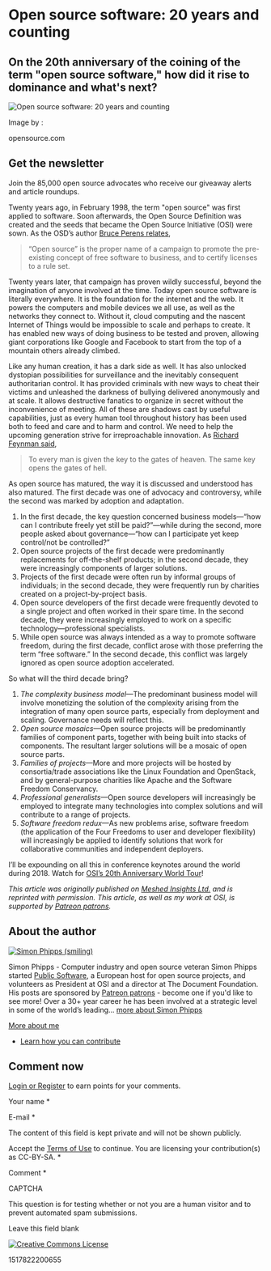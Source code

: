 Open source software: 20 years and counting
===========================================

On the 20th anniversary of the coining of the term "open source software," how did it rise to dominance and what's next?
------------------------------------------------------------------------------------------------------------------------

![Open source software: 20 years and counting](https://opensource.com/sites/default/files/styles/image-full-size/public/lead-images/2cents.png?itok=XlT7kFNY "Open source software: 20 years and counting")

Image by : 

opensource.com

Get the newsletter
------------------

Join the 85,000 open source advocates who receive our giveaway alerts and article roundups.

Twenty years ago, in February 1998, the term "open source" was first applied to software. Soon afterwards, the Open Source Definition was created and the seeds that became the Open Source Initiative (OSI) were sown. As the OSD’s author [Bruce Perens relates](https://perens.com/2017/09/26/on-usage-of-the-phrase-open-source/),

> “Open source” is the proper name of a campaign to promote the pre-existing concept of free software to business, and to certify licenses to a rule set.

Twenty years later, that campaign has proven wildly successful, beyond the imagination of anyone involved at the time. Today open source software is literally everywhere. It is the foundation for the internet and the web. It powers the computers and mobile devices we all use, as well as the networks they connect to. Without it, cloud computing and the nascent Internet of Things would be impossible to scale and perhaps to create. It has enabled new ways of doing business to be tested and proven, allowing giant corporations like Google and Facebook to start from the top of a mountain others already climbed.

Like any human creation, it has a dark side as well. It has also unlocked dystopian possibilities for surveillance and the inevitably consequent authoritarian control. It has provided criminals with new ways to cheat their victims and unleashed the darkness of bullying delivered anonymously and at scale. It allows destructive fanatics to organize in secret without the inconvenience of meeting. All of these are shadows cast by useful capabilities, just as every human tool throughout history has been used both to feed and care and to harm and control. We need to help the upcoming generation strive for irreproachable innovation. As [Richard Feynman said](https://www.brainpickings.org/2013/07/19/richard-feynman-science-morality-poem/),

> To every man is given the key to the gates of heaven. The same key opens the gates of hell.

As open source has matured, the way it is discussed and understood has also matured. The first decade was one of advocacy and controversy, while the second was marked by adoption and adaptation.

1.  In the first decade, the key question concerned business models—“how can I contribute freely yet still be paid?”—while during the second, more people asked about governance—“how can I participate yet keep control/not be controlled?”
2.  Open source projects of the first decade were predominantly replacements for off-the-shelf products; in the second decade, they were increasingly components of larger solutions.
3.  Projects of the first decade were often run by informal groups of individuals; in the second decade, they were frequently run by charities created on a project-by-project basis.
4.  Open source developers of the first decade were frequently devoted to a single project and often worked in their spare time. In the second decade, they were increasingly employed to work on a specific technology—professional specialists.
5.  While open source was always intended as a way to promote software freedom, during the first decade, conflict arose with those preferring the term “free software.” In the second decade, this conflict was largely ignored as open source adoption accelerated.

So what will the third decade bring?

1.  _The complexity business model_—The predominant business model will involve monetizing the solution of the complexity arising from the integration of many open source parts, especially from deployment and scaling. Governance needs will reflect this.
2.  _Open source mosaics_—Open source projects will be predominantly families of component parts, together with being built into stacks of components. The resultant larger solutions will be a mosaic of open source parts.
3.  _Families of projects_—More and more projects will be hosted by consortia/trade associations like the Linux Foundation and OpenStack, and by general-purpose charities like Apache and the Software Freedom Conservancy.
4.  _Professional generalists_—Open source developers will increasingly be employed to integrate many technologies into complex solutions and will contribute to a range of projects.
5.  _Software freedom redux_—As new problems arise, software freedom (the application of the Four Freedoms to user and developer flexibility) will increasingly be applied to identify solutions that work for collaborative communities and independent deployers.

I’ll be expounding on all this in conference keynotes around the world during 2018. Watch for [OSI’s 20th Anniversary World Tour](https://opensource.org/node/905)!

_This article was originally published on [Meshed Insights Ltd.](https://meshedinsights.com/2017/12/21/20-years-and-counting/) and is reprinted with permission. This article, as well as my work at OSI, is supported by [Patreon patrons](https://patreon.com/webmink)._

About the author
----------------

[![Simon Phipps (smiling)](https://opensource.com/sites/default/files/styles/profile_pictures/public/pictures/picture-2305.jpg?itok=CefW_OYh)](/users/simonphipps)

Simon Phipps \- Computer industry and open source veteran Simon Phipps started [Public Software](https://publicsoftware.eu/), a European host for open source projects, and volunteers as President at OSI and a director at The Document Foundation. His posts are sponsored by [Patreon patrons](https://patreon.com/webmink) \- become one if you'd like to see more! Over a 30+ year career he has been involved at a strategic level in some of the world’s leading... [more about Simon Phipps](/users/simonphipps)

[More about me](/users/simonphipps)

*   [Learn how you can contribute](/participate)

Comment now
-----------

[Login or Register](/user/login?destination=node/41711) to earn points for your comments.

Your name * 

E-mail * 

The content of this field is kept private and will not be shown publicly.

  

 Accept the [Terms of Use](/legal) to continue. You are licensing your contribution(s) as CC-BY-SA. *

Comment *

CAPTCHA

This question is for testing whether or not you are a human visitor and to prevent automated spam submissions.

  

Leave this field blank 

[![Creative Commons License](/sites/all/themes/opensource/images/cc-by-sa-4.png "This work is licensed under a Creative Commons Attribution-Share Alike 4.0 International License.")](http://creativecommons.org/licenses/by-sa/4.0/)

1517822200655